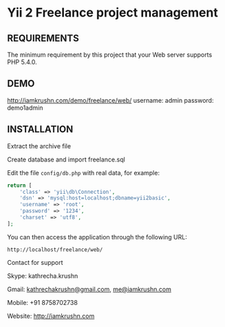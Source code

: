 Yii 2 Freelance project management 
============================

REQUIREMENTS
------------

The minimum requirement by this project that your Web server supports PHP 5.4.0.

DEMO
-----------------

http://iamkrushn.com/demo/freelance/web/
username: admin 
password: demo1admin

INSTALLATION
------------

Extract the archive file 

Create database and import freelance.sql 

Edit the file `config/db.php` with real data, for example:

```php
return [
    'class' => 'yii\db\Connection',
    'dsn' => 'mysql:host=localhost;dbname=yii2basic',
    'username' => 'root',
    'password' => '1234',
    'charset' => 'utf8',
];
```

You can then access the application through the following URL:

~~~
http://localhost/freelance/web/
~~~


Contact for support 

Skype: kathrecha.krushn

Gmail: kathrechakrushn@gmail.com, me@iamkrushn.com

Mobile: +91 8758702738

Website: http://iamkrushn.com



